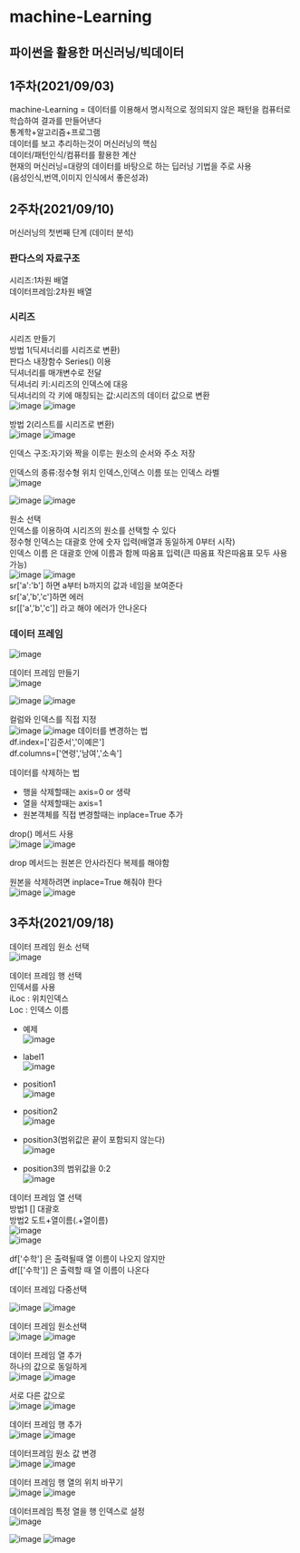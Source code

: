 # machine-Learning
## 파이썬을 활용한 머신러닝/빅데이터  
  
## 1주차(2021/09/03)  
machine-Learning = 데이터를 이용해서 명시적으로 정의되지 않은 패턴을 컴퓨터로 학습하여 결과를 만들어낸다  
통계학+알고리즘+프로그램  
데이터를 보고 추리하는것이 머신러닝의 핵심  
데이터/패턴인식/컴퓨터를 활용한 계산  
현재의 머신러닝=대량의 데이터를 바탕으로 하는 딥러닝 기법을 주로 사용  
(음성인식,번역,이미지 인식에서 좋은성과)  

## 2주차(2021/09/10)  
머신러닝의 첫번째 단계 (데이터 분석)  

### 판다스의 자료구조 
시리즈:1차원 배열  
데이터프레임:2차원 배열  
  
### 시리즈  
시리즈 만들기  
방법 1(딕셔너리를 시리즈로 변환)    
판다스 내장함수 Series() 이용  
딕셔너리를 매개변수로 전달  
딕셔너리 키:시리즈의 인덱스에 대응  
딕셔너리의 각 키에 매칭되는 값:시리즈의 데이터 값으로 변환  
![image](https://user-images.githubusercontent.com/75231868/132804328-1cca4d5c-0e6e-4ddf-a9e2-65cc5df3e8d2.png)
![image](https://user-images.githubusercontent.com/75231868/132804364-46f8be63-07c7-4574-bc1c-a5c434e3b4e8.png)

  
방법 2(리스트를 시리즈로 변환)  
![image](https://user-images.githubusercontent.com/75231868/132804071-cf16218b-4d3b-4163-b2ee-51a5c711f41e.png)
![image](https://user-images.githubusercontent.com/75231868/132804088-f38542a2-e2a9-457d-b861-753753f4b1c7.png)  

인덱스 구조:자기와 짝을 이루는 원소의 순서와 주소 저장  
  
인덱스의 종류:정수형 위치 인덱스,인덱스 이름 또는 인덱스 라벨  
![image](https://user-images.githubusercontent.com/75231868/132804539-488c9537-4606-4486-96e0-00f8bd3992c5.png)

![image](https://user-images.githubusercontent.com/75231868/132804757-2e9f83d8-2b1a-4aca-8231-c1748e3442a3.png)
![image](https://user-images.githubusercontent.com/75231868/132804777-349da836-3caa-407c-ab31-419f29fadf64.png)

원소 선택  
인덱스를 이용하여 시리즈의 원소를 선택할 수 있다  
정수형 인덱스는 대괄호 안에 숫자 입력(배열과 동일하게 0부터 시작)  
인덱스 이름 은 대괄호 안에 이름과 함께 따옴표 입력(큰 따옴표 작은따옴표 모두 사용 가능)  
![image](https://user-images.githubusercontent.com/75231868/132805588-38b23be6-ed10-4b7e-aa5f-627504d621f2.png)
![image](https://user-images.githubusercontent.com/75231868/132805393-60f5d6c7-0559-4c3f-91c6-ac7c8d11ec52.png)  
sr['a':'b'] 하면 a부터 b까지의 값과 네임을 보여준다  
sr['a','b','c']하면 에러  
sr[['a','b','c']] 라고 해야 에러가 안나온다  

### 데이터 프레임  
![image](https://user-images.githubusercontent.com/75231868/132806015-6cb96a5c-896f-4043-8429-b641848742f0.png)

데이터 프레임 만들기  
![image](https://user-images.githubusercontent.com/75231868/132806279-a4fe4b31-0843-4dfd-b650-5f65091f4b25.png)

![image](https://user-images.githubusercontent.com/75231868/132806681-f49afad9-b41b-48c9-b8ce-cb6a7d1fcf4c.png)
![image](https://user-images.githubusercontent.com/75231868/132806698-94ef1a95-fa98-456b-8357-18d66643b140.png)

컬럼와 인덱스를 직접 지정  
![image](https://user-images.githubusercontent.com/75231868/132807158-74702cc5-0fd8-4d87-a096-3ec273d9513b.png)
![image](https://user-images.githubusercontent.com/75231868/132807171-63279d9e-c249-400b-a982-319fcaf2401e.png)
데이터를 변경하는 법  
df.index=['김준서','이예은']  
df.columns=['연령','남여','소속']  

데이터를 삭제하는 법  
- 행을 삭제할때는 axis=0 or 생략  
- 열을 삭제할때는 axis=1  
- 원본객체를 직접 변경할때는 inplace=True 추가  
  

drop() 메서드 사용  
![image](https://user-images.githubusercontent.com/75231868/132808063-2e0e8e5f-ffdd-45d9-8f80-1585c5783e6b.png)
![image](https://user-images.githubusercontent.com/75231868/132808072-04200c64-92ad-4490-ad33-44b035aecdd0.png)  
  
drop 메서드는 원본은 안사라진다 복제를 해야함  
  
원본을 삭제하려면 inplace=True 해줘야 한다  
![image](https://user-images.githubusercontent.com/75231868/132808269-34f12165-4d27-4f1e-be91-621d6e80bbee.png)
![image](https://user-images.githubusercontent.com/75231868/132808282-a110a965-8e5e-4bd2-a402-f7c8eb891306.png)

## 3주차(2021/09/18)  
데이터 프레임 원소 선택  
![image](https://user-images.githubusercontent.com/75231868/133867397-2b0a6a89-af65-41a7-96f3-58aba826aea7.png)
  
  
데이터 프레임 행 선택  
인덱서를 사용  
iLoc : 위치인덱스  
Loc : 인덱스 이름  
  
- 예제  
![image](https://user-images.githubusercontent.com/75231868/133866938-1f4c4431-a83a-4423-82a9-b8699c884c17.png)

- label1  
![image](https://user-images.githubusercontent.com/75231868/133866594-8e3b70a7-b5ae-47bc-b03b-c8cf0d8e85a2.png)
- position1  
![image](https://user-images.githubusercontent.com/75231868/133866969-4f8dfb05-c11a-4f6b-b0d7-b5748f11fa86.png)  
- position2  
![image](https://user-images.githubusercontent.com/75231868/133867026-d7ca0db8-eb83-434d-a8f3-735d7a5411eb.png)
- position3(범위값은 끝이 포함되지 않는다)  
![image](https://user-images.githubusercontent.com/75231868/133867053-0beadad0-9a2f-4bc1-9bb3-1beb585a8fd5.png)
- position3의 범위값을 0:2  
![image](https://user-images.githubusercontent.com/75231868/133867084-ce6f19f0-05b4-4d04-b094-6fdf1b3d7e5b.png)
  


데이터 프레임 열 선택  
방법1 [] 대괄호  
방법2 도트+열이름(.+열이름)  
![image](https://user-images.githubusercontent.com/75231868/133867218-df7f1105-9246-4b8c-ade4-69595c78bb30.png)  
![image](https://user-images.githubusercontent.com/75231868/133867221-4ff3cc85-4fcc-449f-a117-9be88197a282.png)  

df['수학'] 은 출력될때 열 이름이 나오지 않지만  
df[['수학']] 은 출력할 때 열 이름이 나온다  
  
데이터 프레임 다중선택  

![image](https://user-images.githubusercontent.com/75231868/133867350-8f6ff8f5-e736-4186-b763-f451bd53a734.png)
![image](https://user-images.githubusercontent.com/75231868/133867360-aa2f9f37-1968-4fa9-b944-359857c8807f.png)

데이터 프레임 원소선택  
![image](https://user-images.githubusercontent.com/75231868/133867761-4a0c9f66-0ded-43da-8108-b878b6e597d2.png)
![image](https://user-images.githubusercontent.com/75231868/133867764-b97bdc6e-f328-4953-b6d6-e92ac01cc7da.png)  
  
데이터 프레임 열 추가  
하나의 값으로 동일하게  
![image](https://user-images.githubusercontent.com/75231868/133867814-f6bdc9cb-91fc-46c8-8427-0dc87a96cf86.png)
![image](https://user-images.githubusercontent.com/75231868/133867818-4d0fe074-3dd4-4911-be95-86d280a3ce6a.png)

서로 다른 값으로  
![image](https://user-images.githubusercontent.com/75231868/133867849-16f92241-1364-4fc8-bfc3-c47308a31c2b.png)
![image](https://user-images.githubusercontent.com/75231868/133867851-707f4517-0c9e-4b52-bbd6-7b2bf829f99d.png)

데이터 프레임 행 추가  
![image](https://user-images.githubusercontent.com/75231868/133867920-6aa93993-fc34-45f0-9f6e-4d9a6367ae6d.png)
![image](https://user-images.githubusercontent.com/75231868/133867923-d19fcf88-e1c8-44e7-be2d-59b375cb08e8.png)

데이터프레임 원소 값 변경  
![image](https://user-images.githubusercontent.com/75231868/133868084-3b710ff7-4762-4fa1-88c5-2df63587ad79.png)
![image](https://user-images.githubusercontent.com/75231868/133868090-4589c241-240b-415f-b00f-327824329022.png)

데이터 프레임 행 열의 위치 바꾸기  
![image](https://user-images.githubusercontent.com/75231868/133868252-7ed96095-442e-4c54-86b1-2f24f5a6a68c.png)
![image](https://user-images.githubusercontent.com/75231868/133868257-a77d2929-4323-4879-9bdb-3e5ef394cf7a.png)
  
데이터프레임 특정 열을 행 인덱스로 설정  
![image](https://user-images.githubusercontent.com/75231868/133868296-9aa5356e-d809-46ef-8fe0-327097a9e28d.png)
  
![image](https://user-images.githubusercontent.com/75231868/133868371-efbafbbb-a7c0-49b8-853d-466fed09906d.png)
![image](https://user-images.githubusercontent.com/75231868/133868372-27af0dd3-31cb-4a0b-83e2-bde71fcd4a11.png)







